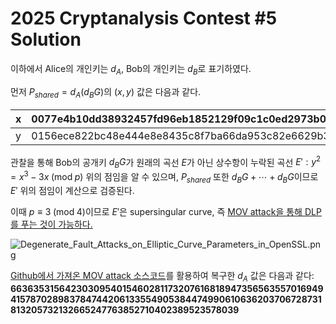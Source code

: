 # 2025 Cryptanalysis Contest #5 Solution

이하에서 Alice의 개인키는 $d_A$, Bob의 개인키는 $d_B$로 표기하였다.

먼저 $P_{shared} = d_{A}(d_{B}G)$의 $(x, y)$ 값은 다음과 같다.

| x | 0077e4b10dd38932457fd96eb1852129f09c1c0ed2973b09e1b8d8b8caf95da0bdcd99d744a0e4f84734e3a1aed4562ed376b3689beedff67d0b42b415e743608a19 |
| --- | --- |
| y | 0156ece822bc48e444e8e8435c8f7ba66da953c82e6629b3f7456566c5f61fb88b65a9d4cea62299bd1b3d7e652382b8c1afcbe938a04abb57108116ffe83d172d0a |

관찰을 통해 Bob의 공개키 $d_{B}G$가 원래의 곡선 $E$가 아닌 상수항이 누락된 곡선 $E': y^2 = x^3 - 3x \; (\mathrm{mod} \; p)$ 위의 점임을 알 수 있으며, $P_{shared}$ 또한 $d_{B}G + \cdots + d_{B}G$이므로 $E'$ 위의 점임이 계산으로 검증된다.

이때 $p \equiv 3 \; (\mathrm{mod} \; 4)$이므로 $E'$은 supersingular curve, 즉 [MOV attack을 통해 DLP를 푸는 것이 가능하다.](https://eprint.iacr.org/2019/400.pdf)

![Degenerate_Fault_Attacks_on_Elliptic_Curve_Parameters_in_OpenSSL.png](https://github.com/user-attachments/assets/3cd13588-a407-4ed6-8ae8-053ae1dbc0f3)

[Github에서 가져온 MOV attack 소스코드](https://github.com/jvdsn/crypto-attacks/blob/master/attacks/ecc/mov_attack.py)를 활용하여 복구한 $d_A$ 값은 다음과 같다:
**6636353156423030954015460281173207616818947356563557016949415787028983784744206133554905384474990610636203706728731813205732132665247763852710402389523578039**
